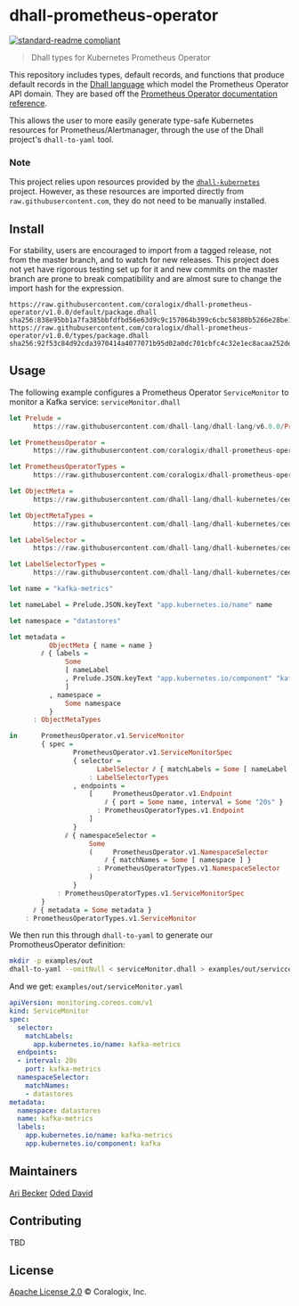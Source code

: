 # dhall-prometheus-operator
[![standard-readme compliant](https://img.shields.io/badge/readme%20style-standard-brightgreen.svg?style=flat-square)](https://github.com/RichardLitt/standard-readme)

> Dhall types for Kubernetes Prometheus Operator

This repository includes types, default records, and functions that produce default records in the [Dhall language](https://github.com/dhall-lang/dhall-lang) which model the Prometheus Operator API domain. They are based off the [Prometheus Operator documentation reference](https://github.com/coreos/prometheus-operator/blob/master/Documentation/api.md).

This allows the user to more easily generate type-safe Kubernetes resources for Prometheus/Alertmanager, through the use of the Dhall project's `dhall-to-yaml` tool.

### Note
This project relies upon resources provided by the [`dhall-kubernetes`](https://github.com/dhall-lang/dhall-kubernetes) project. However, as these resources are imported directly from `raw.githubusercontent.com`, they do not need to be manually installed.

## Install
For stability, users are encouraged to import from a tagged release, not from the master branch, and to watch for new releases. This project does not yet have rigorous testing set up for it and new commits on the master branch are prone to break compatibility and are almost sure to change the import hash for the expression.
```
https://raw.githubusercontent.com/coralogix/dhall-prometheus-operator/v1.0.0/default/package.dhall sha256:838e95bb1a7fa385bbfdfbd56e63d9c9c157064b399c6cbc58380b5266e28be1
https://raw.githubusercontent.com/coralogix/dhall-prometheus-operator/v1.0.0/types/package.dhall sha256:92f53c84d92cda3970414a4077071b95d02a0dc701cbfc4c32e1ec8acaa252de
```

## Usage
The following example configures a Prometheus Operator `ServiceMonitor` to monitor a Kafka service:
`serviceMonitor.dhall`
```haskell
let Prelude =
      https://raw.githubusercontent.com/dhall-lang/dhall-lang/v6.0.0/Prelude/package.dhall sha256:e3be3dba308637ad7ab6d4ce9a11a342b087efbf2aa801c88a05a6babaae8e48

let PrometheusOperator =
      https://raw.githubusercontent.com/coralogix/dhall-prometheus-operator/v1.0.0/default/package.dhall sha256:838e95bb1a7fa385bbfdfbd56e63d9c9c157064b399c6cbc58380b5266e28be1

let PrometheusOperatorTypes =
      https://raw.githubusercontent.com/coralogix/dhall-prometheus-operator/v1.0.0/types/package.dhall sha256:92f53c84d92cda3970414a4077071b95d02a0dc701cbfc4c32e1ec8acaa252de

let ObjectMeta =
      https://raw.githubusercontent.com/dhall-lang/dhall-kubernetes/ced5c10af3b80f2053697c8d2b4621044e5e3646/default/io.k8s.apimachinery.pkg.apis.meta.v1.ObjectMeta.dhall sha256:87119d965aaca67f3dd98d8bfbc20b82db2999cb7f184018eb3eb5e951a23901

let ObjectMetaTypes =
      https://raw.githubusercontent.com/dhall-lang/dhall-kubernetes/ced5c10af3b80f2053697c8d2b4621044e5e3646/types/io.k8s.apimachinery.pkg.apis.meta.v1.ObjectMeta.dhall sha256:c952a3addcdff7cefb456dfdb8d173f068ccbc09fb971922f7b314cdd734c51f

let LabelSelector =
      https://raw.githubusercontent.com/dhall-lang/dhall-kubernetes/ced5c10af3b80f2053697c8d2b4621044e5e3646/default/io.k8s.apimachinery.pkg.apis.meta.v1.LabelSelector.dhall sha256:b565a778488d19a0fa69c851f158d191d7b65445f7e56a4486c5578f22c6d2cb

let LabelSelectorTypes =
      https://raw.githubusercontent.com/dhall-lang/dhall-kubernetes/ced5c10af3b80f2053697c8d2b4621044e5e3646/types/io.k8s.apimachinery.pkg.apis.meta.v1.LabelSelector.dhall sha256:42d27b2708fa26aff105ab514c1d2db674891c9f9cdee0850e0d647435aeddb7

let name = "kafka-metrics"

let nameLabel = Prelude.JSON.keyText "app.kubernetes.io/name" name

let namespace = "datastores"

let metadata =
          ObjectMeta { name = name }
        ⫽ { labels =
              Some
              [ nameLabel
              , Prelude.JSON.keyText "app.kubernetes.io/component" "kafka"
              ]
          , namespace =
              Some namespace
          }
      : ObjectMetaTypes

in      PrometheusOperator.v1.ServiceMonitor
        { spec =
                PrometheusOperator.v1.ServiceMonitorSpec
                { selector =
                      LabelSelector ⫽ { matchLabels = Some [ nameLabel ] }
                    : LabelSelectorTypes
                , endpoints =
                    [     PrometheusOperator.v1.Endpoint
                        ⫽ { port = Some name, interval = Some "20s" }
                      : PrometheusOperatorTypes.v1.Endpoint
                    ]
                }
              ⫽ { namespaceSelector =
                    Some
                    (     PrometheusOperator.v1.NamespaceSelector
                        ⫽ { matchNames = Some [ namespace ] }
                      : PrometheusOperatorTypes.v1.NamespaceSelector
                    )
                }
            : PrometheusOperatorTypes.v1.ServiceMonitorSpec
        }
      ⫽ { metadata = Some metadata }
    : PrometheusOperatorTypes.v1.ServiceMonitor

```

We then run this through `dhall-to-yaml` to generate our PromotheusOperator definition:
```bash
mkdir -p examples/out
dhall-to-yaml --omitNull < serviceMonitor.dhall > examples/out/servicceMonitor.yaml
```

And we get:
`examples/out/serviceMonitor.yaml`
```yaml
apiVersion: monitoring.coreos.com/v1
kind: ServiceMonitor
spec:
  selector:
    matchLabels:
      app.kubernetes.io/name: kafka-metrics
  endpoints:
  - interval: 20s
    port: kafka-metrics
  namespaceSelector:
    matchNames:
    - datastores
metadata:
  namespace: datastores
  name: kafka-metrics
  labels:
    app.kubernetes.io/name: kafka-metrics
    app.kubernetes.io/component: kafka
```

## Maintainers
[Ari Becker](https://github.com/ari-becker)
[Oded David](https://github.com/oded-dd)

## Contributing
TBD

## License
[Apache License 2.0](https://www.apache.org/licenses/LICENSE-2.0) © Coralogix, Inc.
